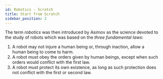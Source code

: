 ```yaml
---
id: Robotics - Scratch
title: Start from Scratch
sidebar_position: 2
---
```


The term *robotics* was then introduced by Asimov as the science devoted to the study of robots which was based on the *three fundamental laws*:
1. A robot may not injure a human being or, through inaction, allow a human being to come to harm.
2. A robot must obey the orders given by human beings, except when such orders would conflict with the first law.
3. A robot must protect its own existence, as long as such protection does not conflict with the first or second law.